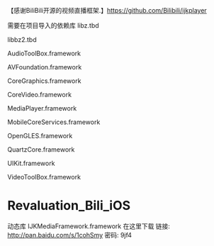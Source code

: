 【感谢BiliBili开源的视频直播框架.】https://github.com/Bilibili/ijkplayer

需要在项目导入的依赖库
libz.tbd

libbz2.tbd

AudioToolBox.framework

AVFoundation.framework

CoreGraphics.framework

CoreVideo.framework

MediaPlayer.framework

MobileCoreServices.framework

OpenGLES.framework

QuartzCore.framework

UIKit.framework

VideoToolBox.framework

# Revaluation_Bili_iOS

动态库 IJKMediaFramework.framework 在这里下载
链接: http://pan.baidu.com/s/1cohSmy 密码: 9jf4
